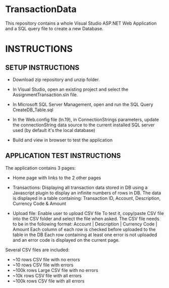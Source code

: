 # TransactionData

This repository contains a whole Visual Studio ASP.NET Web Application and a SQL query file to create a new Database.

INSTRUCTIONS
=====================


SETUP INSTRUCTIONS
----------------------

- Download zip repository and unzip folder.


- In Visual Studio, open an existing project and select the AssignmentTransaction.sln file.


- In Microsoft SQL Server Management, open and run the SQL Query CreateDB_Table.sql


- In the Web.config file (ln.19), in ConnectionStrings parameters, update the connectionString data source to the current installed SQL server used (by default it's the local database)


- Build and view in browser to test the application



APPLICATION TEST INSTRUCTIONS
-----------------------------------

The application contains 3 pages:
- Home page with links to the 2 other pages

- Transactions: Displaying all transaction data stored in DB using a Javascript plugin to display an infinite numbers of rows in DB.
The data is displayed in a table containing: Transaction ID, Account, Description, Currency Code & Amount

- Upload file: Enable user to upload CSV file
To test it, copy/paste CSV file into the CSV folder and select the file when asked.
The CSV file needs to be in the following format: Account | Description | Currency Code | Amount
Each column of each row is checked before uploaded to the table in the DB
Each row containing at least one error is not uploaded and an error code is displayed on the current page.

Several CSV files are included:
- ~10 rows CSV file with no errors
- ~10 rows CSV file with errors
- ~100k rows Large CSV file with no errors
- ~10k rows CSV file with all errors
- ~100k rows CSV file with all errors